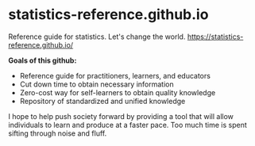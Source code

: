 # statistics-reference.github.io
Reference guide for statistics. Let's change the world. https://statistics-reference.github.io/

**Goals of this github:**
* Reference guide for practitioners, learners, and educators
* Cut down time to obtain necessary information
* Zero-cost way for self-learners to obtain quality knowledge
* Repository of standardized and unified knowledge

I hope to help push society forward by providing a tool that will allow individuals to learn and produce at a faster pace.  Too much time is spent sifting through noise and fluff.
